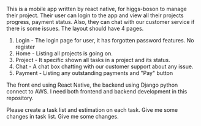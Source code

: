 This is a mobile app written by react native, for higgs-boson to manage their project. Their user can login to the app and view all their projects progress, payment status. Also, they can chat with our customer service if there is some issues. 
The layout should have 4 pages. 

1. Login - The login page for user, it has forgotten password features. No register
2. Home - Listing all projects is going on. 
3. Project - It specific shown all tasks in a project and its status. 
4. Chat - A chat box chatting with our customer support about any issue. 
5. Payment - Listing any outstanding payments and "Pay" button 

The front end using React Native, the backend using Django python connect to AWS. I need both frontend and backend development in this repository.

Please create a task list and estimation on each task. Give me some changes in task list. Give me some changes. 

<!-- Testing on-demand branch creation system -->
